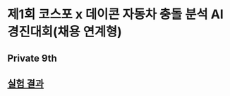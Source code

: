 # 제1회 코스포 x 데이콘 자동차 충돌 분석 AI경진대회(채용 연계형)

## Private 9th

## [실험 결과](https://geunuk.tistory.com/408)

